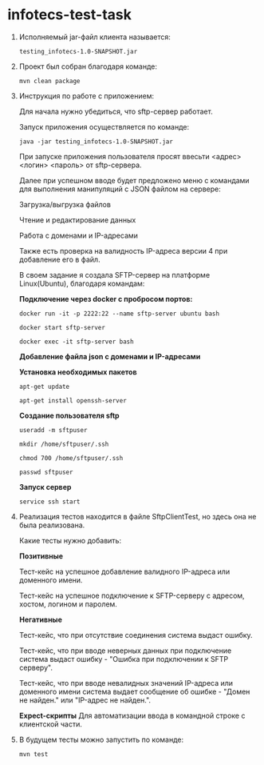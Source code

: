 # infotecs-test-task

1. Исполняемый jar-файл клиента называется:
   
   `testing_infotecs-1.0-SNAPSHOT.jar`
   
2. Проект был собран благодаря команде:
   
   `mvn clean package`

3. Инструкция по работе с приложением:
   
   Для начала нужно убедиться, что sftp-сервер работает.

   Запуск приложения осуществляется по команде:

   `java -jar testing_infotecs-1.0-SNAPSHOT.jar`

   При запуске приложения пользователя просят ввесьти <адрес> <host> <логин> <пароль> от sftp-сервера.
   
   Далее при успешном вводе будет предложено меню с командами для выполнения манипуляций с JSON файлом на сервере:
   
    Загрузка/выгрузка файлов
   
    Чтение и редактирование данных
   
    Работа с доменами и IP-адресами

    Также есть проверка на валидность IP-адреса версии 4 при добавление его в файл.

   В своем задание я создала SFTP-сервер на платформе Linux(Ubuntu), благодаря командам:


   **Подключение через docker с пробросом портов:**

   ```
   docker run -it -p 2222:22 --name sftp-server ubuntu bash
   
   docker start sftp-server
   
   docker exec -it sftp-server bash
   ```
   
   **Добавление файла json с доменами и IP-адресами**
   
   **Установка необходимых пакетов**

   ```
   apt-get update
   
   apt-get install openssh-server
   ```

   **Создание пользователя sftp**
   
   ```
   useradd -m sftpuser
   
   mkdir /home/sftpuser/.ssh
   
   chmod 700 /home/sftpuser/.ssh
   
   passwd sftpuser
   ```
   
   **Запуск сервер**
   
   `service ssh start`
   
5. Реализация тестов находится в файле SftpClientTest, но здесь она не была реализована.
   
   Какие тесты нужно добавить:
   
   **Позитивные**
   
   Тест-кейс на успешное добавление валидного IP-адреса или доменного имени.
   
   Тест-кейс на успешное подключение к SFTP-серверу с адресом, хостом, логином и паролем.
   

   **Негативные**
   
   Тест-кейс, что при отсутствие соединения система выдаст ошибку.
   
   Тест-кейс, что при вводе неверных данных при подключение система выдаст ошибку - "Ошибка при подключении к SFTP серверу".
   
   Тест-кейс, что при вводе невалидных значений IP-адреса или доменного имени система выдает сообщение об ошибке - "Домен не найден." или "IP-адрес не найден.".
   

   **Expect-скрипты**
   Для автоматизации ввода в командной строке с клиентской части.
   

7. В будущем тесты можно запустить по команде:
   
   `mvn test`
   

   
